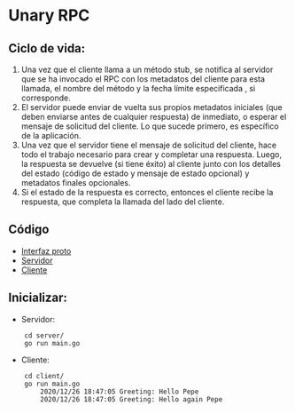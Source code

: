 # Unary RPC

## Ciclo de vida:
1. Una vez que el cliente llama a un método stub, se notifica al servidor que se ha invocado el RPC con los metadatos del cliente para esta llamada, el nombre del método y la fecha límite especificada , si corresponde.
2. El servidor puede enviar de vuelta sus propios metadatos iniciales (que deben enviarse antes de cualquier respuesta) de inmediato, o esperar el mensaje de solicitud del cliente. Lo que sucede primero, es específico de la aplicación.
3. Una vez que el servidor tiene el mensaje de solicitud del cliente, hace todo el trabajo necesario para crear y completar una respuesta. Luego, la respuesta se devuelve (si tiene éxito) al cliente junto con los detalles del estado (código de estado y mensaje de estado opcional) y metadatos finales opcionales.
4. Si el estado de la respuesta es correcto, entonces el cliente recibe la respuesta, que completa la llamada del lado del cliente.

## Código
- [Interfaz proto](./proto/hello.proto)
- [Servidor](./server/main.go)
- [Cliente](./client/main.go)


## Inicializar:
- Servidor:
```
    cd server/
    go run main.go
```
- Cliente:
```
    cd client/
    go run main.go
        2020/12/26 18:47:05 Greeting: Hello Pepe
        2020/12/26 18:47:05 Greeting: Hello again Pepe
  ```
